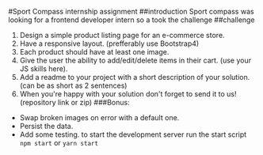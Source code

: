 #Sport Compass internship assignment
##introduction
Sport compass was looking for a frontend developer intern so a took the challenge
##challenge
1. Design a simple product listing page for an e-commerce store.
2. Have a responsive layout. (prefferably use Bootstrap4)
3. Each product should have at least one image.
4. Give the user the ability to add/edit/delete items in their cart. (use your JS skills here).
5. Add a readme to your project with a short description of your solution. (can be as short as 2 sentences)
6. When you're happy with your solution don't forget to send it to us! (repository link or zip)
###Bonus:
- Swap broken images on error with a default one.
- Persist the data.
- Add some testing.
to start the development server run the start script
`npm start`
or
`yarn start`
